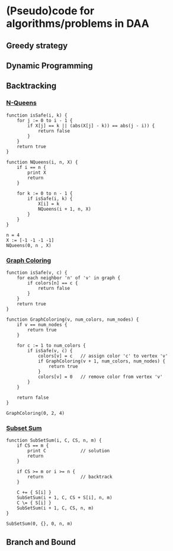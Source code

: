 # (Pseudo)code for algorithms/problems in DAA

## Greedy strategy


## Dynamic Programming


## Backtracking

### [N-Queens](backtracking/n_queens.py)

```
function isSafe(i, k) {
    for j := 0 to i - 1 {
        if X[j] == k || (abs(X[j] - k)) == abs(j - i)) {
            return false
        }
    }
    return true
}

function NQueens(i, n, X) {
    if i == n {
        print X
        return
    }
    
    for k := 0 to n - 1 {
        if isSafe(i, k) {
            X[i] = k
            NQueens(i + 1, n, X)
        }
    }
}

n = 4
X := [-1 -1 -1 -1]
NQueens(0, n , X)
```

### [Graph Coloring](backtracking/graph_coloring.py)

```
function isSafe(v, c) {
    for each neighbor 'n' of 'v' in graph {
        if colors[n] == c {
            return false
        }
    }
    return true
}

function GraphColoring(v, num_colors, num_nodes) {
    if v == num_nodes {
        return true
    }
    
    for c := 1 to num_colors {
        if isSafe(v, c) {
            colors[v] = c   // assign color 'c' to vertex 'v'
            if GraphColoring(v + 1, num_colors, num_nodes) {
                return true
            }
            colors[v] = 0   // remove color from vertex 'v'
        }
    }
    
    return false
}

GraphColoring(0, 2, 4)
```

### [Subset Sum](backtracking/subset_sum.py)

```
function SubSetSum(i, C, CS, n, m) {
    if CS == m {
        print C             // solution
        return
    }
    
    if CS >= m or i >= n {
        return              // backtrack
    }
    
    C += { S[i] }
    SubSetSum(i + 1, C, CS + S[i], n, m)
    C \= { S[i] }
    SubSetSum(i + 1, C, CS, n, m)
}

SubSetSum(0, {}, 0, n, m)
```

## Branch and Bound